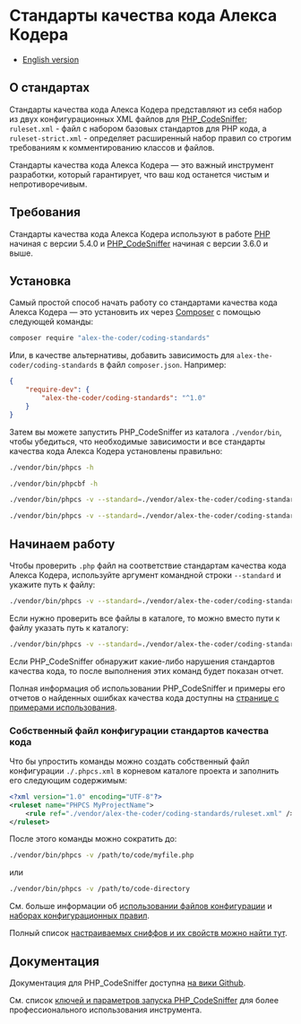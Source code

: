 # Стандарты качества кода Алекса Кодера

- [English version](./README.md)

## О стандартах

Стандарты качества кода Алекса Кодера представляют из себя набор из двух конфигурационных XML файлов для [PHP_CodeSniffer](https://github.com/squizlabs/PHP_CodeSniffer); `ruleset.xml` - файл с набором базовых стандартов для PHP кода, а `ruleset-strict.xml` - определяет расширенный набор правил со строгим требованиям к комментированию классов и файлов.

Стандарты качества кода Алекса Кодера — это важный инструмент разработки, который гарантирует, что ваш код останется чистым и непротиворечивым.

## Требования

Стандарты качества кода Алекса Кодера используют в работе [PHP](https://www.php.net) начиная с версии 5.4.0 и [PHP_CodeSniffer](https://github.com/squizlabs/PHP_CodeSniffer) начиная с версии 3.6.0 и выше.

## Установка

Самый простой способ начать работу со стандартами качества кода Алекса Кодера — это установить их через [Composer](https://getcomposer.org) с помощью следующей команды:

```bash
composer require "alex-the-coder/coding-standards"
```

Или, в качестве альтернативы, добавить зависимость для `alex-the-coder/coding-standards` в файл `composer.json`. Например:

```json
{
    "require-dev": {
        "alex-the-coder/coding-standards": "^1.0"
    }
}
```

Затем вы можете запустить PHP_CodeSniffer из каталога `./vendor/bin`, чтобы убедиться, что необходимые зависимости и все стандарты качества кода Алекса Кодера установлены правильно:

```bash
./vendor/bin/phpcs -h
```

```bash
./vendor/bin/phpcbf -h
```

```bash
./vendor/bin/phpcs -v --standard=./vendor/alex-the-coder/coding-standards/ruleset.xml ./vendor/autoload.php
```

```bash
./vendor/bin/phpcs -v --standard=./vendor/alex-the-coder/coding-standards/ruleset-strict.xml ./vendor/autoload.php
```

## Начинаем работу

Чтобы проверить `.php` файл на соответствие стандартам качества кода Алекса Кодера, используйте аргумент командной строки `--standard` и укажите путь к файлу:

```bash
./vendor/bin/phpcs -v --standard=./vendor/alex-the-coder/coding-standards/ruleset.xml /path/to/code/myfile.php
```

Если нужно проверить все файлы в каталоге, то можно вместо пути к файлу указать путь к каталогу:

```bash
./vendor/bin/phpcs -v --standard=./vendor/alex-the-coder/coding-standards/ruleset.xml /path/to/code-directory
```

Если PHP_CodeSniffer обнаружит какие-либо нарушения стандартов качества кода, то после выполнения этих команд будет показан отчет.

Полная информация об использовании PHP_CodeSniffer и примеры его отчетов о найденных ошибках качества кода доступны на [странице с примерами использования](https://github.com/squizlabs/PHP_CodeSniffer/wiki/Usage).

### Собственный файл конфигурации стандартов качества кода

Что бы упростить команды можно создать собственный файл конфигурации `./.phpcs.xml` в корневом каталоге проекта и заполнить его следующим содержимым:

```xml
<?xml version="1.0" encoding="UTF-8"?>
<ruleset name="PHPCS MyProjectName">
    <rule ref="./vendor/alex-the-coder/coding-standards/ruleset.xml" />
</ruleset>
```

После этого команды можно сократить до:

```bash
./vendor/bin/phpcs -v /path/to/code/myfile.php
```

или

```bash
./vendor/bin/phpcs -v /path/to/code-directory
```

См. больше информации об [использовании файлов конфигурации](https://github.com/squizlabs/PHP_CodeSniffer/wiki/Advanced-Usage#using-a-default-configuration-file) и [наборах конфигурационных правил](https://github.com/squizlabs/PHP_CodeSniffer/wiki/Annotated-Ruleset).

Полный список [настраиваемых сниффов и их свойств можно найти тут](https://github.com/squizlabs/PHP_CodeSniffer/wiki/Customisable-Sniff-Properties).

## Документация

Документация для PHP_CodeSniffer доступна [на вики Github](https://github.com/squizlabs/PHP_CodeSniffer/wiki).

См. список [ключей и параметров запуска PHP_CodeSniffer](https://github.com/squizlabs/PHP_CodeSniffer/wiki/Configuration-Options) для более профессионального использования инструмента.
